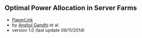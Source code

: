 Optimal Power Allocation in Server Farms
---

- [PaperLink](http://www3.cs.stonybrook.edu/~anshul/sigmetrics_2009_tech.pdf)
- by [Anshul Gandhi](http://www3.cs.stonybrook.edu/~anshul/) et al.
- version 1.0 (last update 09/11/2014)